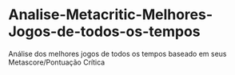# Analise-Metacritic-Melhores-Jogos-de-todos-os-tempos
Análise dos melhores jogos de todos os tempos baseado em seus Metascore/Pontuação Crítica


